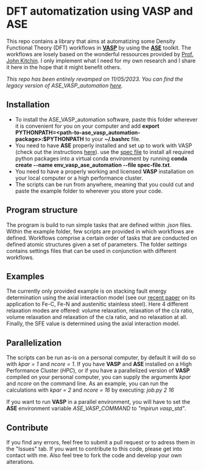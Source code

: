 # DFT automatization using VASP and ASE
This repo contains a library that aims at automatizing some Density Functional Theory (DFT) workflows in [**VASP**](https://vasp.at/) by using the [**ASE**](https://wiki.fysik.dtu.dk/ase/index.html) toolkit. The workflows are  losely based on the wonderful ressources provided by [Prof. John Kitchin](http://kitchingroup.cheme.cmu.edu/dft-book/dft.html). 
I only implement what I need for my own research and I share it here in the hope that it might benefit others.

*This repo has been entirely revamped on 11/05/2023. You can find the legacy version of ASE_VASP_automation [here](https://github.com/frankNiessen/ASE_VASP_automation/releases/tag/v0.9).*

## Installation
- To install the ASE_VASP_automation software, paste this folder wherever it is convenient for you on your computer and add **export PYTHONPATH=<path-to-ase_vasp_automation-package>:$PYTHONPATH** to your **~/.bashrc** file.
- You need to have **ASE** properly installed and set up to work with VASP (check out the instructions [here](https://wiki.fysik.dtu.dk/ase/ase/calculators/vasp.html)). use the [spec file](https://github.com/frankNiessen/ASE_VASP_automation/blob/master/spec-file.txt) to install all required python packages into a virtual conda environment by running **conda create --name env_vasp_ase_automation --file spec-file.txt**.
- You need to have a properly working and licensed **VASP** installation on your local computer or a high performance cluster.
- The scripts can be run from anywhere, meaning that you could cut and paste the example folder to wherever you store your code.

## Program structure
The program is build to run simple tasks that are defined within *.json* files. Within the example folder, few scripts are provided in which workflows are defined. Workflows comprise a certain order of tasks that are conducted on defined atomic structures given a set of parameters. The folder *settings* contains settings files that can be used in conjunction with different workflows.

## Examples
The currently only provided example is on stacking fault energy determination using the axial interaction model (see our [recent paper](https://github.com/frankNiessen/ASE_VASP_automation/blob/master/examples/SFE_AIM_Fe/Niessen_Li_Werner_Lu_Vitos_Villa_Somers_2023.pdf) on its application to Fe-C, Fe-N and austenitic stainless steel). Here 4 different relaxation modes are offered: volume relaxation, relaxation of the c/a ratio, volume relaxation and relaxation of the c/a ratio, and no relaxation at all. Finally, the SFE value is determined using the axial interaction model.

## Parallelization
The scripts can be run as-is on a personal computer, by default it will do so with *kpar = 1* and *ncore = 1*. If you have **VASP** and **ASE** installed on a High Performance Cluster (*HPC*), or if you have a parallelized version of **VASP** compiled on your personal computer, you can supply the arguments *kpar* and *ncore* on the command line. As an example, you can run the calculations with *kpar = 2* and *ncore = 16* by executing: 
*job.py 2 16*

If you want to run **VASP** in a parallel environment, you will have to set the **ASE** environment variable *ASE_VASP_COMMAND* to *"mpirun vasp_std"*.

## Contribute
If you find any errors, feel free to submit a pull request or to adress them in the "Issues" tab. If you want to contribute to this code, please get into contact with me. Also feel tree to fork the code and develop your own alterations.
